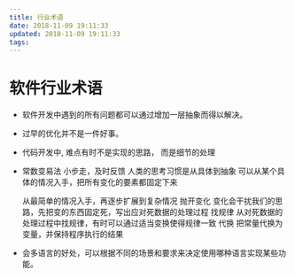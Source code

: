 ```yaml
---
title: 行业术语
date: 2018-11-09 19:11:33
updated: 2018-11-09 19:11:33
tags:
---
```


# 软件行业术语
- 软件开发中遇到的所有问题都可以通过增加一层抽象而得以解决。
- 过早的优化并不是一件好事。
- 代码开发中, 难点有时不是实现的思路， 而是细节的处理
- 常数变易法
    小步走，及时反馈
    人类的思考习惯是从具体到抽象
    可以从某个具体的情况入手，把所有变化的要素都固定下来

    从最简单的情况入手，再逐步扩展到复杂情况
    抛开变化
        变化会干扰我们的思路，先把变的东西固定死，写出应对死数据的处理过程
    找规律  从对死数据的处理过程中找规律，有时可以通过适当变换使得规律一致
    代换 把常量代换为变量，并保持程序执行的结果
- 会多语言的好处，可以根据不同的场景和要求来决定使用哪种语言实现某些功能。
